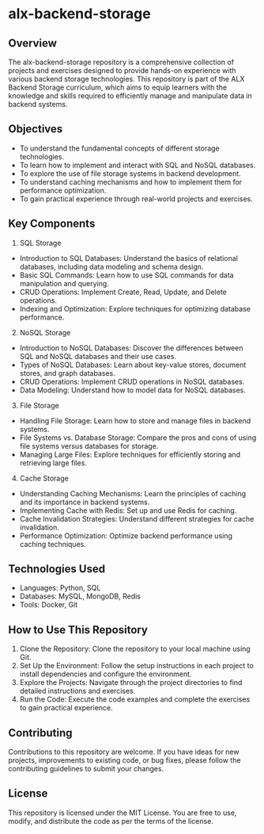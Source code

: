  # alx-backend-storage

## Overview

The alx-backend-storage repository is a comprehensive collection of projects and exercises designed to provide hands-on experience with various backend storage technologies. This repository is part of the ALX Backend Storage curriculum, which aims to equip learners with the knowledge and skills required to efficiently manage and manipulate data in backend systems.

## Objectives

- To understand the fundamental concepts of different storage technologies.
- To learn how to implement and interact with SQL and NoSQL databases.
- To explore the use of file storage systems in backend development.
- To understand caching mechanisms and how to implement them for performance optimization.
- To gain practical experience through real-world projects and exercises.

## Key Components

1. SQL Storage

- Introduction to SQL Databases: Understand the basics of relational databases, including data modeling and schema design.
- Basic SQL Commands: Learn how to use SQL commands for data manipulation and querying.
- CRUD Operations: Implement Create, Read, Update, and Delete operations.
- Indexing and Optimization: Explore techniques for optimizing database performance.

2. NoSQL Storage

- Introduction to NoSQL Databases: Discover the differences between SQL and NoSQL databases and their use cases.
- Types of NoSQL Databases: Learn about key-value stores, document stores, and graph databases.
- CRUD Operations: Implement CRUD operations in NoSQL databases.
- Data Modeling: Understand how to model data for NoSQL databases.

3. File Storage

- Handling File Storage: Learn how to store and manage files in backend systems.
- File Systems vs. Database Storage: Compare the pros and cons of using file systems versus databases for storage.
- Managing Large Files: Explore techniques for efficiently storing and retrieving large files.

4. Cache Storage

- Understanding Caching Mechanisms: Learn the principles of caching and its importance in backend systems.
- Implementing Cache with Redis: Set up and use Redis for caching.
- Cache Invalidation Strategies: Understand different strategies for cache invalidation.
- Performance Optimization: Optimize backend performance using caching techniques.

## Technologies Used

- Languages: Python, SQL
- Databases: MySQL, MongoDB, Redis
- Tools: Docker, Git

## How to Use This Repository

1. Clone the Repository: Clone the repository to your local machine using Git.
2. Set Up the Environment: Follow the setup instructions in each project to install dependencies and configure the environment.
3. Explore the Projects: Navigate through the project directories to find detailed instructions and exercises.
4. Run the Code: Execute the code examples and complete the exercises to gain practical experience.

## Contributing

Contributions to this repository are welcome. If you have ideas for new projects, improvements to existing code, or bug fixes, please follow the contributing guidelines to submit your changes.

## License

This repository is licensed under the MIT License. You are free to use, modify, and distribute the code as per the terms of the license.
